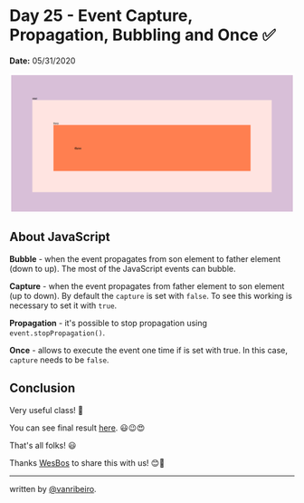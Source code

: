 # Day 25 - Event Capture, Propagation, Bubbling and Once ✅

**Date:** 05/31/2020

![Event Capture, Propagation, Bubbling and Once](./../../images/challenges/25-event-capture-propagation-bubbling-and-once.png)

## About JavaScript


**Bubble** - when the event propagates from son element to father element (down to up). The most of the JavaScript events can bubble.

**Capture** - when the event propagates from father element to son element (up to down). By default the `capture` is set with `false`. To see this working is necessary to set it with `true`.

**Propagation** - it's possible to stop propagation using `event.stopPropagation()`.

**Once** - allows to execute the event one time if is set with true. In this case, `capture` needs to be `false`.

## Conclusion

Very useful class! 💖

You can see final result [here](https://vanribeiro-30daysofjavascript.netlify.app/challenge-files/24%20Sticky%20Nav/). 😃😉😍

That's all folks! 😃

Thanks [WesBos](https://github.com/wesbos) to share this with us! 😊💖

---

written by [@vanribeiro](https://github.com/vanribeiro).